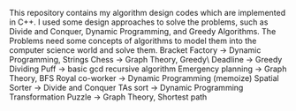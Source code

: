 This repository contains my algorithm design codes which are implemented in C++. I used some design approaches to solve the problems, such as Divide and Conquer, Dynamic Programming, and Greedy Algorithms. The Problems need some concepts of algorithms to model them into the computer science world and solve them.
Bracket Factory -> Dynamic Programming, Strings
Chess -> Graph Theory, Greedy\\
Deadline -> Greedy
Dividing Puff -> basic gcd recursive algorithm 
Emergency planning -> Graph Theory, BFS
Royal co-worker -> Dynamic Programming (memoize)
Spatial Sorter -> Divide and Conquer
TAs sort -> Dynamic Programming
Transformation Puzzle -> Graph Theory, Shortest path

